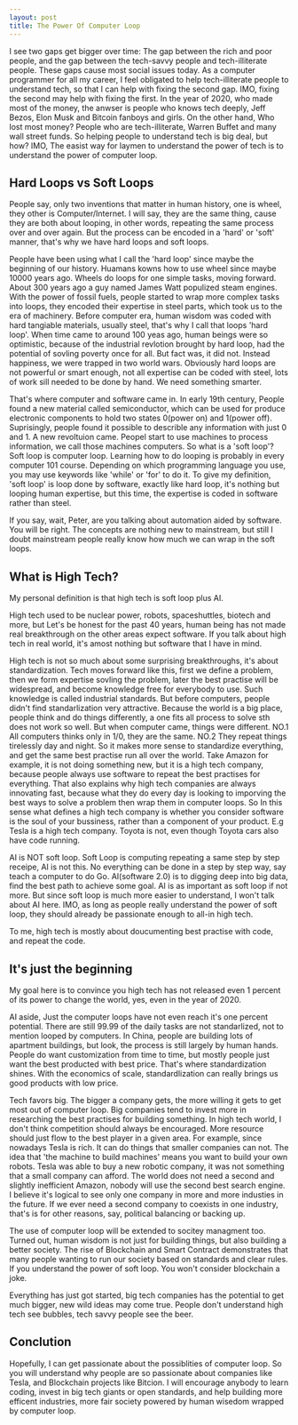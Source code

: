 ```yaml
---
layout: post
title: The Power Of Computer Loop
---
```


I see two gaps get bigger over time: The gap between the rich and poor people, and the gap between the tech-savvy people and tech-illiterate people. These gaps cause most social issues today. As a computer programmer for all my career, I feel obligated to help tech-illiterate people to understand tech, so that I can help with fixing the second gap. IMO, fixing the second may help with fixing the first. In the year of 2020, who made most of the money, the anwser is people who knows tech deeply, Jeff Bezos, Elon Musk and Bitcoin fanboys and girls. On the other hand, Who lost most money? People who are tech-illiterate, Warren Buffet and many wall street funds. So helping people to understand tech is big deal, but how? IMO, The easist way for laymen to understand the power of tech is to understand the power of computer loop. 

## Hard Loops vs Soft Loops
People say, only two inventions that matter in human history, one is wheel, they other is Computer/Internet. I will say, they are the same thing, cause they are both about looping, in other words, repeating the same process over and over again. But the process can be encoded in a 'hard' or 'soft' manner, that's why we have hard loops and soft loops.

People have been using what I call the 'hard loop' since maybe the beginning of our history. Huamans kowns how to use wheel since maybe 10000 years ago. Wheels do loops for one simple tasks, moving forward. About 300 years ago a guy named James Watt populized steam engines. With the power of fossil fuels, people started to wrap more complex tasks into loops, they encoded their expertise in steel parts, which took us to the era of machinery. Before computer era, human wisdom was coded with hard tangiable materials, usually steel, that's why I call that loops 'hard loop'. When time came to around 100 yeas ago, human beings were so optimistic, because of the industrial revlotion brought by hard loop, had the potential of sovling poverty once for all. But fact was, it did not. Instead happiness, we were trapped in two world wars. Obviously hard loops are not powerful or smart enough, not all expertise can be coded with steel, lots of work sill needed to be done by hand. We need something smarter.

That's where computer and software came in. In early 19th century, People found a new material called semiconductor, which can be used for produce electronic components to hold two states 0(power on) and 1(power off). Suprisingly, people found it possible to describle any information with just 0 and 1. A new revoltuion came. Peopel start to use machines to process information, we call those machines computers. So what is a 'soft loop'? Soft loop is computer loop. Learning how to do looping is probably in every computer 101 course. Depending on which programming language you use, you may use keywords like 'while' or 'for' to do it. To give my definition, 'soft loop' is loop done by software, exactly like hard loop, it's nothing but looping human expertise, but this time, the expertise is coded in software rather than steel.

If you say, wait, Peter, are you talking about automation aided by software. You will be right. The concepts are nothing new to mainstream, but still I doubt mainstream people really know how much we can wrap in the soft loops.

## What is High Tech?
My personal definition is that high tech is soft loop plus AI.

High tech used to be nuclear power, robots, spaceshuttles, biotech and more, but Let's be honest for the past 40 years, human being has not made real breakthrough on the other areas expect software. If you talk about high tech in real world, it's amost nothing but software that I have in mind.

High tech is not so much about some surprising breakthroughs, it's about standardization. Tech moves forward like this, first we define a problem, then we form expertise sovling the problem, later the best practise will be widespread, and become knowledge free for everybody to use. Such knowledge is called industrial standards. But before computers, people didn't find standarlization very attractive. Because the world is a big place, people think and do things differently, a one fits all process to solve sth does not work so well. But when computer came, things were different. NO.1 All computers thinks only in 1/0, they are the same. NO.2 They repeat things tirelessly day and night. So it makes more sense to standardize everything, and get the same best practise run all over the world. Take Amazon for example, it is not doing something new, but it is a high tech company, because people always use software to repeat the best practises for everything. That also explains why high tech companies are always innovating fast, because what they do every day is looking to imporving the best ways to solve a problem then wrap them in computer loops. So In this sense what defines a high tech company is whether you consider software is the soul of your bussiness, rather than a component of your product. E.g Tesla is a high tech company. Toyota is not, even though Toyota cars also have code running.

AI is NOT soft loop. Soft Loop is computing repeating a same step by step receipe, AI is not this. No everything can be done in a step by step way, say teach a computer to do Go. AI(software 2.0) is to digging deep into big data, find the best path to achieve some goal. AI is as important as soft loop if not more. But since soft loop is much more easier to understand, I won't talk about AI here. IMO, as long as people really understand the power of soft loop, they should already be passionate enough to all-in high tech.

To me, high tech is mostly about doucumenting best practise with code, and repeat the code. 

## It's just the beginning
My goal here is to convince you high tech has not released even 1 percent of its power to change the world, yes, even in the year of 2020.

AI aside, Just the computer loops have not even reach it's one percent potential. There are still 99.99 of the daily tasks are not standarlized, not to mention looped by computers. In China, people are building lots of apartment buildings, but look, the process is still largely by human hands. People do want customization from time to time, but mostly people just want the best producted with best price. That's where standardization shines. With the economics of scale, standardlization can really brings us good products with low price.

Tech favors big. The bigger a company gets, the more willing it gets to get most out of computer loop. Big companies tend to invest more in researching the best practises for building something. In high tech world, I don't think competition should always be encouraged. More resource should just flow to the best player in a given area. For example, since nowadays Tesla is rich. It can do things that smaller companies can not. The idea that 'the machine to build machines' means you want to build your own robots. Tesla was able to buy a new robotic company, it was not something that a small company can afford. The world does not need a second and slightly inefficient Amazon, nobody will use the second best search engine. I believe it's logical to see only one company in more and more industies in the future. If we ever need a second company to coexists in one industry, that's is for other reasons, say, political balancing or backing up.

The use of computer loop will be extended to socitey managment too. Turned out, human wisdom is not just for building things, but also building a better society. The rise of Blockchain and Smart Contract demonstrates that many people wanting to run our society based on standards and clear rules. If you understand the power of soft loop. You won't consider blockchain a joke.

Everything has just got started, big tech companies has the potential to get much bigger, new wild ideas may come true. People don't understand high tech see bubbles, tech savvy people see the beer.

## Conclution

Hopefully, I can get passionate about the possiblities of computer loop. So you will understand why people are so passionate about companies like Tesla, and Blockchain projects like Bitcion. I will encourage anybody to learn coding, invest in big tech giants or open standards, and help building more efficent industries, more fair society powered by human wisedom wrapped by computer loop. 
